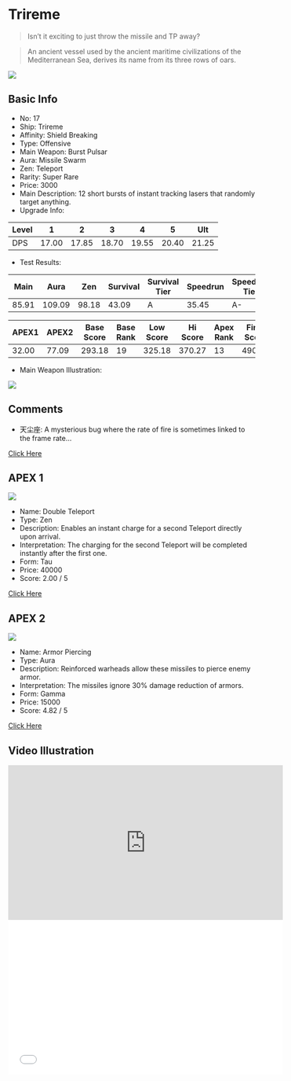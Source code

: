 # Trireme

> Isn’t it exciting to just throw the missile and TP away?

> An ancient vessel used by the ancient maritime civilizations of the Mediterranean Sea, derives its name from its three rows of oars.

<img src="/ships/ship_17.png" style={{zoom:1}}/>

## Basic Info

- No: 17
- Ship: Trireme
- Affinity: Shield Breaking
- Type: Offensive
- Main Weapon: Burst Pulsar
- Aura: Missile Swarm
- Zen: Teleport
- Rarity: Super Rare
- Price: 3000
- Main Description: 12 short bursts of instant tracking lasers that randomly target anything.
- Upgrade Info: 

| Level | 1 | 2 | 3 | 4 | 5 | Ult |
|--|--|--|--|--|--|--|
| DPS | 17.00 | 17.85 | 18.70 | 19.55 | 20.40 | 21.25 |

- Test Results: 

| Main | Aura | Zen | Survival | Survival Tier | Speedrun | Speedrun Tier | Fun | Fun Tier |
|--|--|--|--|--|--|--|--|--|
| 85.91 | 109.09 | 98.18 | 43.09 | A | 35.45 | A- | 42.00 | A |

| APEX1 | APEX2 | Base Score | Base Rank | Low Score | Hi Score | Apex Rank | Final Score | FinalRank |
|--|--|--|--|--|--|--|--|--|
| 32.00 | 77.09 | 293.18 | 19 | 325.18 | 370.27 | 13 | 490.82 | 15 |

- Main Weapon Illustration:

<img src="/illustration/main_17.gif" style={{zoom:1}}/>

## Comments

- 天尘座: A mysterious bug where the rate of fire is sometimes linked to the frame rate...

[Click Here](https://gamefaqs.gamespot.com/iphone/193681-phoenix-ii/faqs/76704/ship-details-part-2#trireme)

## APEX 1

<img src="/ships/ship_17_apex_1.png" style={{zoom:1}}/>

- Name: Double Teleport
- Type: Zen
- Description: Enables an instant charge for a second Teleport directly upon arrival.
- Interpretation: The charging for the second Teleport will be completed instantly after the first one.
- Form: Tau
- Price: 40000
- Score: 2.00 / 5

[Click Here](https://gamefaqs.gamespot.com/iphone/193681-phoenix-ii/faqs/76704/ship-details-part-2#tau-double-teleport-c40000)

## APEX 2

<img src="/ships/ship_17_apex_2.png" style={{zoom:1}}/>

- Name: Armor Piercing
- Type: Aura
- Description: Reinforced warheads allow these missiles to pierce enemy armor.
- Interpretation: The missiles ignore 30% damage reduction of armors.
- Form: Gamma
- Price: 15000
- Score: 4.82 / 5

[Click Here](https://gamefaqs.gamespot.com/iphone/193681-phoenix-ii/faqs/76704/ship-details-part-2#gamma-ms-armor-piercing-c15000)

## Video Illustration

<iframe width="560" height="315" src="https://www.youtube.com/embed/ftpW7y2Es7Y?si=kOsmWHD3UmgivzeZ" title="YouTube video player" frameborder="0" allow="accelerometer; autoplay; clipboard-write; encrypted-media; gyroscope; picture-in-picture; web-share" referrerpolicy="strict-origin-when-cross-origin" allowfullscreen></iframe>

<br/>

<iframe width="560" height="315" src="//player.bilibili.com/player.html?aid=1500441658&bvid=BV1LU421o7zc&cid=1434439008&p=1&autoplay=false" scrolling="no" border="0" frameborder="no" allow="accelerometer; autoplay; clipboard-write; encrypted-media; gyroscope; picture-in-picture; web-share" framespacing="0" allowfullscreen="true"> </iframe>
